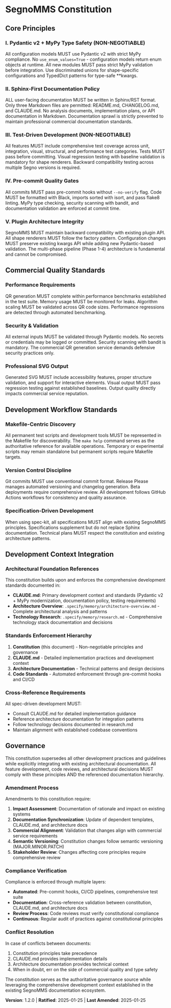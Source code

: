 # SegnoMMS Constitution

## Core Principles

### I. Pydantic v2 + MyPy Type Safety (NON-NEGOTIABLE)
All configuration models MUST use Pydantic v2 with strict MyPy compliance. No `use_enum_values=True` - configuration models return enum objects at runtime. All new modules MUST pass strict MyPy validation before integration. Use discriminated unions for shape-specific configurations and TypedDict patterns for type-safe **kwargs.

### II. Sphinx-First Documentation Policy
ALL user-facing documentation MUST be written in Sphinx/RST format. Only three Markdown files are permitted: README.md, CHANGELOG.md, and CLAUDE.md. No analysis documents, implementation plans, or API documentation in Markdown. Documentation sprawl is strictly prevented to maintain professional commercial documentation standards.

### III. Test-Driven Development (NON-NEGOTIABLE)
All features MUST include comprehensive test coverage across unit, integration, visual, structural, and performance test categories. Tests MUST pass before committing. Visual regression testing with baseline validation is mandatory for shape renderers. Backward compatibility testing across multiple Segno versions is required.

### IV. Pre-commit Quality Gates
All commits MUST pass pre-commit hooks without `--no-verify` flag. Code MUST be formatted with Black, imports sorted with isort, and pass flake8 linting. MyPy type checking, security scanning with bandit, and documentation validation are enforced at commit time.

### V. Plugin Architecture Integrity
SegnoMMS MUST maintain backward compatibility with existing plugin API. All shape renderers MUST follow the factory pattern. Configuration changes MUST preserve existing kwargs API while adding new Pydantic-based validation. The multi-phase pipeline (Phase 1-4) architecture is fundamental and cannot be compromised.

## Commercial Quality Standards

### Performance Requirements
QR generation MUST complete within performance benchmarks established in the test suite. Memory usage MUST be monitored for leaks. Algorithm scaling MUST be validated across QR code sizes. Performance regressions are detected through automated benchmarking.

### Security & Validation
All external inputs MUST be validated through Pydantic models. No secrets or credentials may be logged or committed. Security scanning with bandit is mandatory. The commercial QR generation service demands defensive security practices only.

### Professional SVG Output
Generated SVG MUST include accessibility features, proper structure validation, and support for interactive elements. Visual output MUST pass regression testing against established baselines. Output quality directly impacts commercial service reputation.

## Development Workflow Standards

### Makefile-Centric Discovery
All permanent test scripts and development tools MUST be represented in the Makefile for discoverability. The `make help` command serves as the authoritative reference for available operations. Temporary or experimental scripts may remain standalone but permanent scripts require Makefile targets.

### Version Control Discipline
Git commits MUST use conventional commit format. Release Please manages automated versioning and changelog generation. Beta deployments require comprehensive review. All development follows GitHub Actions workflows for consistency and quality assurance.

### Specification-Driven Development
When using spec-kit, all specifications MUST align with existing SegnoMMS principles. Specifications supplement but do not replace Sphinx documentation. Technical plans MUST respect the constitution and existing architecture patterns.

## Development Context Integration

### Architectural Foundation References
This constitution builds upon and enforces the comprehensive development standards documented in:

- **CLAUDE.md**: Primary development context and standards (Pydantic v2 + MyPy modernization, documentation policy, testing requirements)
- **Architecture Overview**: `.specify/memory/architecture-overview.md` - Complete architectural analysis and patterns
- **Technology Research**: `.specify/memory/research.md` - Comprehensive technology stack documentation and decisions

### Standards Enforcement Hierarchy
1. **Constitution** (this document) - Non-negotiable principles and governance
2. **CLAUDE.md** - Detailed implementation practices and development context
3. **Architecture Documentation** - Technical patterns and design decisions
4. **Code Standards** - Automated enforcement through pre-commit hooks and CI/CD

### Cross-Reference Requirements
All spec-driven development MUST:
- Consult CLAUDE.md for detailed implementation guidance
- Reference architecture documentation for integration patterns
- Follow technology decisions documented in research.md
- Maintain alignment with established codebase conventions

## Governance

This constitution supersedes all other development practices and guidelines while explicitly integrating with existing architectural documentation. All feature development, code reviews, and architectural decisions MUST comply with these principles AND the referenced documentation hierarchy.

### Amendment Process
Amendments to this constitution require:

1. **Impact Assessment**: Documentation of rationale and impact on existing systems
2. **Documentation Synchronization**: Update of dependent templates, CLAUDE.md, and architecture docs
3. **Commercial Alignment**: Validation that changes align with commercial service requirements
4. **Semantic Versioning**: Constitution changes follow semantic versioning (MAJOR.MINOR.PATCH)
5. **Stakeholder Review**: Changes affecting core principles require comprehensive review

### Compliance Verification
Compliance is enforced through multiple layers:
- **Automated**: Pre-commit hooks, CI/CD pipelines, comprehensive test suite
- **Documentation**: Cross-reference validation between constitution, CLAUDE.md, and architecture docs
- **Review Process**: Code reviews must verify constitutional compliance
- **Continuous**: Regular audit of practices against constitutional principles

### Conflict Resolution
In case of conflicts between documents:
1. Constitution principles take precedence
2. CLAUDE.md provides implementation details
3. Architecture documentation provides technical context
4. When in doubt, err on the side of commercial quality and type safety

The constitution serves as the authoritative governance source while leveraging the comprehensive development context established in the existing SegnoMMS documentation ecosystem.

<!--
Sync Impact Report - Constitution Amendment
===========================================
Version change: 1.1.0 → 1.2.0 (MINOR: Enhanced template integration)
Modified principles: None (clarifications only)
Added sections: None
Removed sections: None
Templates requiring updates:
✅ .specify/templates/plan-template.md - Updated Constitution Check section with specific compliance checklist
⚠ No other template updates required
Follow-up TODOs: None
-->

**Version**: 1.2.0 | **Ratified**: 2025-01-25 | **Last Amended**: 2025-01-25
